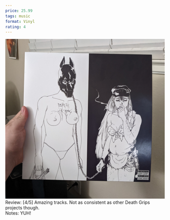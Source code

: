 ```yaml
---
price: 25.99
tags: music
format: Vinyl
rating: 4
---
```

![The Money Store](/assets/img/ibuycrap/themoneystore.jpg) 
<br>
Review: [4/5] Amazing tracks. Not as consistent as other Death Grips projects though.  
Notes: YUH!